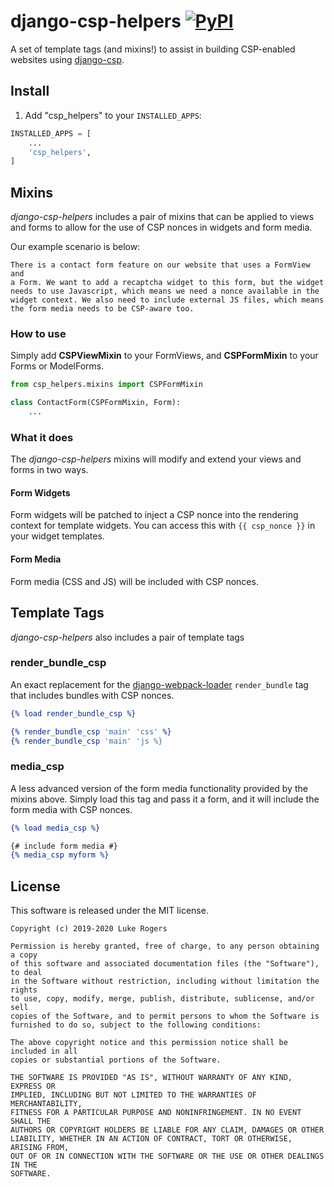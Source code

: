 # django-csp-helpers  [![PyPI](https://img.shields.io/pypi/v/django-csp-helpers)](https://pypi.org/project/django-csp-helpers/)
A set of template tags (and mixins!) to assist in building CSP-enabled websites using
[django-csp](https://github.com/mozilla/django-csp).

## Install

1.  Add "csp_helpers" to your `INSTALLED_APPS`:
```python
INSTALLED_APPS = [
    ...
    'csp_helpers',
]
```

## Mixins
*django-csp-helpers* includes a pair of mixins that can be applied to views and forms to
allow for the use of CSP nonces in widgets and form media.

Our example scenario is below:

    There is a contact form feature on our website that uses a FormView and
    a Form. We want to add a recaptcha widget to this form, but the widget
    needs to use Javascript, which means we need a nonce available in the
    widget context. We also need to include external JS files, which means
    the form media needs to be CSP-aware too.

### How to use
Simply add **CSPViewMixin** to your FormViews, and **CSPFormMixin** to your Forms or ModelForms.

```python
from csp_helpers.mixins import CSPFormMixin

class ContactForm(CSPFormMixin, Form):
    ...
```

### What it does
The *django-csp-helpers* mixins will modify and extend your views and forms in two ways.

#### Form Widgets
Form widgets will be patched to inject a CSP nonce into the rendering context for template
widgets. You can access this with `{{ csp_nonce }}` in your widget templates.

#### Form Media
Form media (CSS and JS) will be included with CSP nonces.

## Template Tags
*django-csp-helpers* also includes a pair of template tags



### render_bundle_csp
An exact replacement for the [django-webpack-loader](https://github.com/owais/django-webpack-loader)
`render_bundle` tag that includes bundles with CSP nonces.

```djangotemplate
{% load render_bundle_csp %}

{% render_bundle_csp 'main' 'css' %}
{% render_bundle_csp 'main' 'js %}
```

### media_csp
A less advanced version of the form media functionality provided by the mixins above. Simply load this tag
and pass it a form, and it will include the form media with CSP nonces.

```djangotemplate
{% load media_csp %}

{# include form media #}
{% media_csp myform %}

```

## License

This software is released under the MIT license.
```
Copyright (c) 2019-2020 Luke Rogers

Permission is hereby granted, free of charge, to any person obtaining a copy
of this software and associated documentation files (the "Software"), to deal
in the Software without restriction, including without limitation the rights
to use, copy, modify, merge, publish, distribute, sublicense, and/or sell
copies of the Software, and to permit persons to whom the Software is
furnished to do so, subject to the following conditions:

The above copyright notice and this permission notice shall be included in all
copies or substantial portions of the Software.

THE SOFTWARE IS PROVIDED "AS IS", WITHOUT WARRANTY OF ANY KIND, EXPRESS OR
IMPLIED, INCLUDING BUT NOT LIMITED TO THE WARRANTIES OF MERCHANTABILITY,
FITNESS FOR A PARTICULAR PURPOSE AND NONINFRINGEMENT. IN NO EVENT SHALL THE
AUTHORS OR COPYRIGHT HOLDERS BE LIABLE FOR ANY CLAIM, DAMAGES OR OTHER
LIABILITY, WHETHER IN AN ACTION OF CONTRACT, TORT OR OTHERWISE, ARISING FROM,
OUT OF OR IN CONNECTION WITH THE SOFTWARE OR THE USE OR OTHER DEALINGS IN THE
SOFTWARE.
```